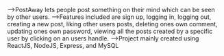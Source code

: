 -->PostAway lets people post something on their mind which can be seen by other users.
-->Features included are sign up, logging in, logging out, creating a new post, liking other users posts, deleting ones own comment, updating ones own password, viewing all the posts created by a specific user by clicking on an users handle.
-->Project mainly created using ReactJS, NodeJS, Express, and MySQL
